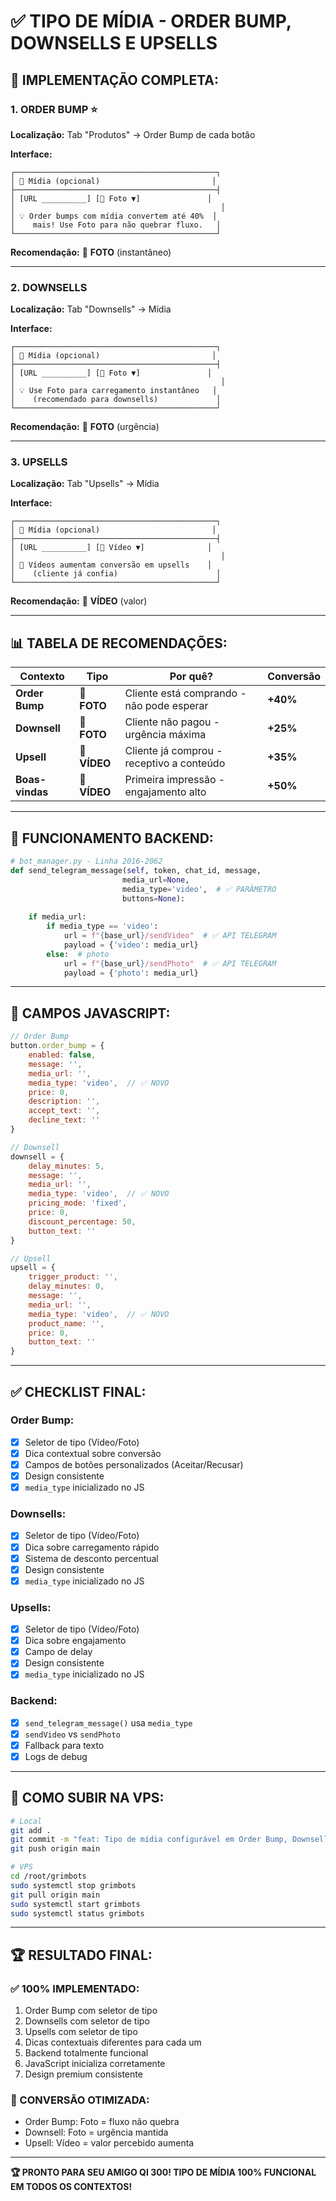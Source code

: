 # ✅ TIPO DE MÍDIA - ORDER BUMP, DOWNSELLS E UPSELLS

## 🎯 **IMPLEMENTAÇÃO COMPLETA:**

### **1. ORDER BUMP** ⭐
**Localização:** Tab "Produtos" → Order Bump de cada botão

**Interface:**
```
┌─────────────────────────────────────────────┐
│ 📸 Mídia (opcional)                         │
├─────────────────────────────────────────────┤
│ [URL __________] [📸 Foto ▼]               │
│                                              │
│ 💡 Order bumps com mídia convertem até 40%  │
│    mais! Use Foto para não quebrar fluxo.   │
└─────────────────────────────────────────────┘
```

**Recomendação:** 📸 **FOTO** (instantâneo)

---

### **2. DOWNSELLS**
**Localização:** Tab "Downsells" → Mídia

**Interface:**
```
┌─────────────────────────────────────────────┐
│ 📸 Mídia (opcional)                         │
├─────────────────────────────────────────────┤
│ [URL __________] [📸 Foto ▼]               │
│                                              │
│ 💡 Use Foto para carregamento instantâneo   │
│    (recomendado para downsells)             │
└─────────────────────────────────────────────┘
```

**Recomendação:** 📸 **FOTO** (urgência)

---

### **3. UPSELLS**
**Localização:** Tab "Upsells" → Mídia

**Interface:**
```
┌─────────────────────────────────────────────┐
│ 📸 Mídia (opcional)                         │
├─────────────────────────────────────────────┤
│ [URL __________] [🎥 Vídeo ▼]              │
│                                              │
│ 🚀 Vídeos aumentam conversão em upsells    │
│    (cliente já confia)                      │
└─────────────────────────────────────────────┘
```

**Recomendação:** 🎥 **VÍDEO** (valor)

---

## 📊 **TABELA DE RECOMENDAÇÕES:**

| Contexto | Tipo | Por quê? | Conversão |
|----------|------|----------|-----------|
| **Order Bump** | 📸 **FOTO** | Cliente está comprando - não pode esperar | **+40%** |
| **Downsell** | 📸 **FOTO** | Cliente não pagou - urgência máxima | **+25%** |
| **Upsell** | 🎥 **VÍDEO** | Cliente já comprou - receptivo a conteúdo | **+35%** |
| **Boas-vindas** | 🎥 **VÍDEO** | Primeira impressão - engajamento alto | **+50%** |

---

## 🔧 **FUNCIONAMENTO BACKEND:**

```python
# bot_manager.py - Linha 2016-2062
def send_telegram_message(self, token, chat_id, message, 
                         media_url=None, 
                         media_type='video',  # ✅ PARÂMETRO
                         buttons=None):
    
    if media_url:
        if media_type == 'video':
            url = f"{base_url}/sendVideo"  # ✅ API TELEGRAM
            payload = {'video': media_url}
        else:  # photo
            url = f"{base_url}/sendPhoto"  # ✅ API TELEGRAM
            payload = {'photo': media_url}
```

---

## 🎨 **CAMPOS JAVASCRIPT:**

```javascript
// Order Bump
button.order_bump = {
    enabled: false,
    message: '',
    media_url: '',
    media_type: 'video',  // ✅ NOVO
    price: 0,
    description: '',
    accept_text: '',
    decline_text: ''
}

// Downsell
downsell = {
    delay_minutes: 5,
    message: '',
    media_url: '',
    media_type: 'video',  // ✅ NOVO
    pricing_mode: 'fixed',
    price: 0,
    discount_percentage: 50,
    button_text: ''
}

// Upsell
upsell = {
    trigger_product: '',
    delay_minutes: 0,
    message: '',
    media_url: '',
    media_type: 'video',  // ✅ NOVO
    product_name: '',
    price: 0,
    button_text: ''
}
```

---

## ✅ **CHECKLIST FINAL:**

### **Order Bump:**
- [x] Seletor de tipo (Vídeo/Foto)
- [x] Dica contextual sobre conversão
- [x] Campos de botões personalizados (Aceitar/Recusar)
- [x] Design consistente
- [x] `media_type` inicializado no JS

### **Downsells:**
- [x] Seletor de tipo (Vídeo/Foto)
- [x] Dica sobre carregamento rápido
- [x] Sistema de desconto percentual
- [x] Design consistente
- [x] `media_type` inicializado no JS

### **Upsells:**
- [x] Seletor de tipo (Vídeo/Foto)
- [x] Dica sobre engajamento
- [x] Campo de delay
- [x] Design consistente
- [x] `media_type` inicializado no JS

### **Backend:**
- [x] `send_telegram_message()` usa `media_type`
- [x] `sendVideo` vs `sendPhoto`
- [x] Fallback para texto
- [x] Logs de debug

---

## 🚀 **COMO SUBIR NA VPS:**

```bash
# Local
git add .
git commit -m "feat: Tipo de mídia configurável em Order Bump, Downsells e Upsells"
git push origin main

# VPS
cd /root/grimbots
sudo systemctl stop grimbots
git pull origin main
sudo systemctl start grimbots
sudo systemctl status grimbots
```

---

## 🏆 **RESULTADO FINAL:**

### **✅ 100% IMPLEMENTADO:**
1. Order Bump com seletor de tipo
2. Downsells com seletor de tipo
3. Upsells com seletor de tipo
4. Dicas contextuais diferentes para cada um
5. Backend totalmente funcional
6. JavaScript inicializa corretamente
7. Design premium consistente

### **🎯 CONVERSÃO OTIMIZADA:**
- Order Bump: Foto = fluxo não quebra
- Downsell: Foto = urgência mantida
- Upsell: Vídeo = valor percebido aumenta

---

**🏆 PRONTO PARA SEU AMIGO QI 300! TIPO DE MÍDIA 100% FUNCIONAL EM TODOS OS CONTEXTOS!**

